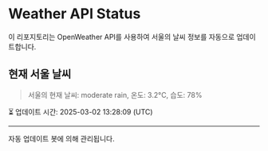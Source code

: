 
# Weather API Status

이 리포지토리는 OpenWeather API를 사용하여 서울의 날씨 정보를 자동으로 업데이트합니다.

## 현재 서울 날씨
> 서울의 현재 날씨: moderate rain, 온도: 3.2°C, 습도: 78%

⏳ 업데이트 시간: 2025-03-02 13:28:09 (UTC)

---
자동 업데이트 봇에 의해 관리됩니다.
